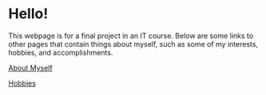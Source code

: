 # Hello!

This webpage is for a final project in an IT course. Below are some links to other pages that contain things about myself, such as some of my interests, hobbies, and accomplishments.

[About Myself](https://github.com/Janderson022686/IT-Final-Project/blob/About-Myself/README.md#about-myself)

[Hobbies](https://github.com/Janderson022686/IT-Final-Project/tree/Hobbies#hobbies)
